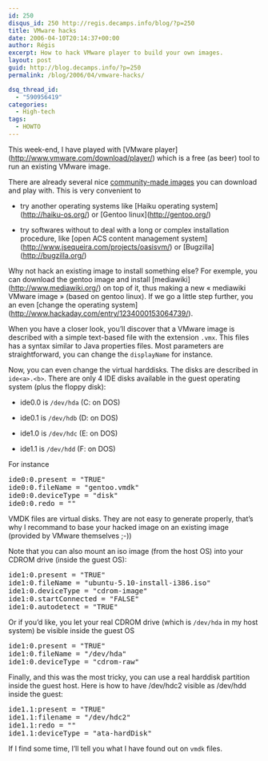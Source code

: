 ```yaml
---
id: 250
disqus_id: 250 http://regis.decamps.info/blog/?p=250
title: VMware hacks
date: 2006-04-10T20:14:37+00:00
author: Régis
excerpt: How to hack VMware player to build your own images.
layout: post
guid: http://blog.decamps.info/?p=250
permalink: /blog/2006/04/vmware-hacks/

dsq_thread_id:
  - "590956419"
categories:
  - High-tech
tags:
  - HOWTO
---
```

This week-end, I have played with \[VMware player\](http://www.vmware.com/download/player/) which is a free (as beer) tool to run an existing VMware image. 

There are already several nice [community-made images](http://www.vmware.com/vmtn/appliances/community.html) you can download and play with. This is very convenient to

* try another operating systems like \[Haiku operating system\](http://haiku-os.org/) or \[Gentoo linux\](http://gentoo.org/)
  
* try softwares without to deal with a long or complex installation procedure, like \[open ACS content management system\](http://www.jsequeira.com/projects/oasisvm/) or \[Bugzilla\](http://bugzilla.org/)

Why not hack an existing image to install something else? For exemple, you can download the gentoo image and install \[mediawiki\](http://www.mediawiki.org/) on top of it, thus making a new « mediawiki VMware image » (based on gentoo linux). If we go a little step further, you an even \[change the operating system\](http://www.hackaday.com/entry/1234000153064739/). 

When you have a closer look, you’ll discover that a VMware image is described with a simple text-based file with the extension `.vmx`. This files has a syntax similar to Java properties files. Most parameters are straightforward, you can change the `displayName` for instance.

Now, you can even change the virtual harddisks. The disks are described in `ide<a>.<b>`. There are only 4 IDE disks available in the guest operating system (plus the floppy disk):

* ide0.0 is `/dev/hda` (C: on DOS)
  
* ide0.1 is `/dev/hdb` (D: on DOS)
  
* ide1.0 is `/dev/hdc` (E: on DOS)
  
* ide1.1 is `/dev/hdd` (F: on DOS)

For instance

<pre>ide0:0.present = "TRUE"
ide0:0.fileName = "gentoo.vmdk"
ide0:0.deviceType = "disk"
ide0:0.redo = ""
</pre>

VMDK files are virtual disks. They are not easy to generate properly, that’s why I recommand to base your hacked image on an existing image (provided by VMware themselves ;-))

Note that you can also mount an iso image (from the host OS) into your CDROM drive (inside the guest OS):

<pre>ide1:0.present = "TRUE"
ide1:0.fileName = "ubuntu-5.10-install-i386.iso"
ide1:0.deviceType = "cdrom-image"
ide1:0.startConnected = "FALSE"
ide1:0.autodetect = "TRUE"
</pre>

Or if you’d like, you let your real CDROM drive (which is `/dev/hda` in my host system) be visible inside the guest OS 

<pre>ide1:0.present = "TRUE"
ide1:0.fileName = "/dev/hda"
ide1:0.deviceType = "cdrom-raw"
</pre>

Finally, and this was the most tricky, you can use a real harddisk partition inside the guest host. Here is how to have /dev/hdc2 visible as /dev/hdd inside the guest:

<pre>ide1.1:present = "TRUE"
ide1.1:filename = "/dev/hdc2"
ide1.1:redo = ""
ide1.1:deviceType = "ata-hardDisk"
</pre>

If I find some time, I’ll tell you what I have found out on `vmdk` files.
